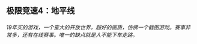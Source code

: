 ## 极限竞速4：地平线
###### 19年买的游戏，一个蛮大的开放世界，超好的画质，仿佛一个截图游戏。赛事非常多，还有在线赛事。唯一的缺点就是人不能下车走路。
<base-photolist value="games/jxjs4/" imgName="极限竞速" :number="40"/>